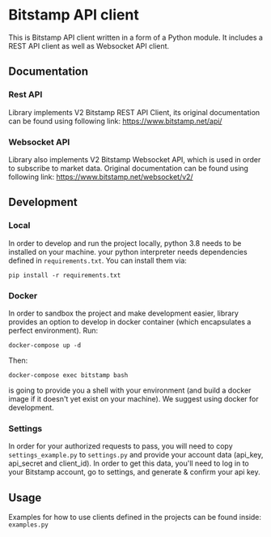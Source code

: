 # Bitstamp API client
This is Bitstamp API client written in a form of a Python module.
It includes a REST API client as well as Websocket API client.

## Documentation

### Rest API
Library implements V2 Bitstamp REST API Client, its original documentation can be found using following link:
https://www.bitstamp.net/api/

### Websocket API
Library also implements V2 Bitstamp Websocket API, which is used in order to subscribe to market data.
Original documentation can be found using following link: https://www.bitstamp.net/websocket/v2/


## Development

### Local
In order to develop and run the project locally, python 3.8 needs to be installed on your machine.
your python interpreter needs dependencies defined in `requirements.txt`. You can install them via:
```
pip install -r requirements.txt
``` 
### Docker
In order to sandbox the project and make development easier, library provides an option to develop in docker container
(which encapsulates a perfect environment).
Run:
```
docker-compose up -d
```
Then:
```
docker-compose exec bitstamp bash
```
is going to provide you a shell with your environment (and build a docker image if it doesn't yet exist on your machine).
We suggest using docker for development.

### Settings
In order for your authorized requests to pass, you will need to copy `settings_example.py` to `settings.py`
and provide your account data (api_key, api_secret and client_id). In order to get this data, you'll need to log in
to your Bitstamp account, go to settings, and generate & confirm your api key.

## Usage
Examples for how to use clients defined in the projects can be found inside: `examples.py`


